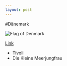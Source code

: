 ```yaml
---
layout: post
---
```


#Dänemark

![Flag of Denmark](https://upload.wikimedia.org/wikipedia/commons/thumb/9/9c/Flag_of_Denmark.svg/132px-Flag_of_Denmark.svg.png)

[Link](https://de.wikipedia.org/wiki/D%C3%A4nemark)

- Tivoli
- Die Kleine Meerjungfrau

